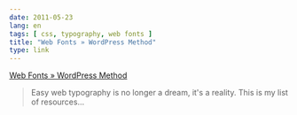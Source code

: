 ```yaml
---
date: 2011-05-23
lang: en
tags: [ css, typography, web fonts ]
title: "Web Fonts » WordPress Method"
type: link
---
```


[Web Fonts » WordPress
Method](http://www.wpmethod.com/resources/web-typography/)

> Easy web typography is no longer a dream, it's a reality. This is my
> list of resources...

